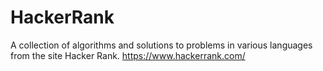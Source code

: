 # HackerRank
A collection of algorithms and solutions to problems in various languages from the site Hacker Rank.
https://www.hackerrank.com/